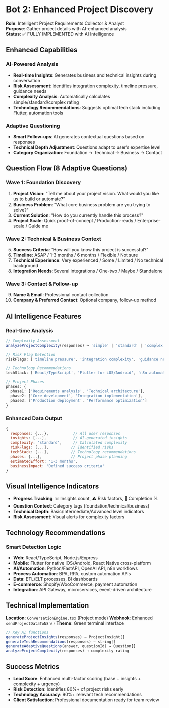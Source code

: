 # Bot 2: Enhanced Project Discovery

**Role**: Intelligent Project Requirements Collector & Analyst  
**Purpose**: Gather project details with AI-enhanced analysis  
**Status**: ✅ FULLY IMPLEMENTED with AI Intelligence

## Enhanced Capabilities

### **AI-Powered Analysis**
- **Real-time Insights**: Generates business and technical insights during conversation
- **Risk Assessment**: Identifies integration complexity, timeline pressure, guidance needs
- **Complexity Analysis**: Automatically calculates simple/standard/complex rating
- **Technology Recommendations**: Suggests optimal tech stack including Flutter, automation tools

### **Adaptive Questioning**
- **Smart Follow-ups**: AI generates contextual questions based on responses
- **Technical Depth Adjustment**: Questions adapt to user's expertise level
- **Category Organization**: Foundation → Technical → Business → Contact

## Question Flow (8 Adaptive Questions)

### **Wave 1: Foundation Discovery**
1. **Project Vision**: "Tell me about your project vision. What would you like us to build or automate?"
2. **Business Problem**: "What core business problem are you trying to solve?"
3. **Current Solution**: "How do you currently handle this process?"
4. **Project Scale**: Quick proof-of-concept / Production-ready / Enterprise-scale / Guide me

### **Wave 2: Technical & Business Context** 
5. **Success Criteria**: "How will you know this project is successful?"
6. **Timeline**: ASAP / 1-3 months / 6 months / Flexible / Not sure
7. **Technical Experience**: Very experienced / Some / Limited / No technical background
8. **Integration Needs**: Several integrations / One-two / Maybe / Standalone

### **Wave 3: Contact & Follow-up**
9. **Name & Email**: Professional contact collection
10. **Company & Preferred Contact**: Optional company, follow-up method

## AI Intelligence Features

### **Real-time Analysis**
```typescript
// Complexity Assessment
analyzeProjectComplexity(responses) → 'simple' | 'standard' | 'complex'

// Risk Flag Detection  
riskFlags: ['timeline pressure', 'integration complexity', 'guidance needs']

// Technology Recommendations
techStack: ['React/TypeScript', 'Flutter for iOS/Android', 'n8n automation', 'Python/FastAPI']

// Project Phases
phases: {
  phase1: ['Requirements analysis', 'Technical architecture'], 
  phase2: ['Core development', 'Integration implementation'],
  phase3: ['Production deployment', 'Performance optimization']
}
```

### **Enhanced Data Output**
```javascript
{
  responses: {...},           // All user responses
  insights: [...],            // AI-generated insights  
  complexity: 'standard',     // Calculated complexity
  riskFlags: [...],          // Identified risks
  techStack: [...],          // Technology recommendations
  phases: {...},             // Project phase planning
  estimatedEffort: '1-3 months',
  businessImpact: 'Defined success criteria'
}
```

## Visual Intelligence Indicators

- **Progress Tracking**: 📊 Insights count, ⚠️ Risk factors, 🎯 Completion %
- **Question Context**: Category tags (foundation/technical/business)
- **Technical Depth**: Basic/Intermediate/Advanced level indicators
- **Risk Assessment**: Visual alerts for complexity factors

## Technology Recommendations

### **Smart Detection Logic**
- **Web**: React/TypeScript, Node.js/Express
- **Mobile**: Flutter for native iOS/Android, React Native cross-platform  
- **AI/Automation**: Python/FastAPI, OpenAI API, n8n workflows
- **Process Automation**: BPA, RPA, custom automation APIs
- **Data**: ETL/ELT processes, BI dashboards
- **E-commerce**: Shopify/WooCommerce, payment automation
- **Integration**: API Gateway, microservices, event-driven architecture

## Technical Implementation

**Location**: `ConversationEngine.tsx` (Project mode)
**Webhook**: Enhanced `sendProjectDataToN8n()` 
**Theme**: Green terminal interface

```typescript
// Key AI functions
generateProjectInsights(responses) → ProjectInsight[]
generateTechRecommendations(responses) → string[]
generateAdaptiveQuestions(answer, questionId) → Question[]
analyzeProjectComplexity(responses) → complexity rating
```

## Success Metrics

- **Lead Score**: Enhanced multi-factor scoring (base + insights + complexity + urgency)
- **Risk Detection**: Identifies 80%+ of project risks early
- **Technology Accuracy**: 90%+ relevant tech recommendations  
- **Client Satisfaction**: Professional documentation ready for team review